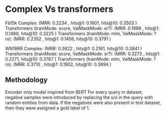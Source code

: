 # Complex Vs transformers

Fb15k
Complex:                                            (MRR: 0.2234 , hits@1: 0.1601, hits@10: 0.3503 )
Transformers (trainMode: score, ValMaskMode: sr?):  (MRR: 0.1989 , hits@1: 0.1488, hits@10: 0.3225 )
Transformers (trainMode: mlm, ValMaskMode: ?ro):    (MRR: 0.2352 , hits@1: 0.1456, hits@10: 0.3791 )

WN18RR
Complex:                                            (MRR: 0.3822 , hits@1: 0.2161, hits@10: 0.3841 )
Transformers (trainMode: score, ValMaskMode: sr?):  (MRR: 0.3273 , hits@1: 0.2271, hits@10: 0.3767 )
Transformers (trainMode: mlm, ValMaskMode: ?ro):    (MRR: 0.3710 , hits@1: 0.1902, hits@10: 0.3694 )

## Methodology
Encoder only model inspired from BERT
For every query in dataset, negative samples were introduced by replacing the s/o in the query with random entities from data. If the negatives were also present in test dataset, then they were assigned a gold label of 1.